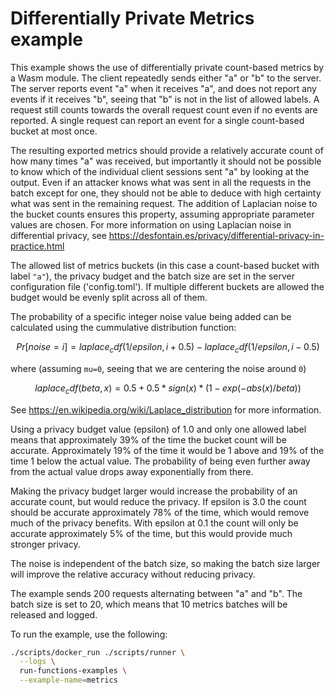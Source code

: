 # Differentially Private Metrics example

This example shows the use of differentially private count-based metrics by a
Wasm module. The client repeatedly sends either "a" or "b" to the server. The
server reports event "a" when it receives "a", and does not report any events if
it receives "b", seeing that "b" is not in the list of allowed labels. A request
still counts towards the overall request count even if no events are reported. A
single request can report an event for a single count-based bucket at most once.

The resulting exported metrics should provide a relatively accurate count of how
many times "a" was received, but importantly it should not be possible to know
which of the individual client sessions sent "a" by looking at the output. Even
if an attacker knows what was sent in all the requests in the batch except for
one, they should not be able to deduce with high certainty what was sent in the
remaining request. The addition of Laplacian noise to the bucket counts ensures
this property, assuming appropriate parameter values are chosen. For more
information on using Laplacian noise in differential privacy, see
https://desfontain.es/privacy/differential-privacy-in-practice.html

The allowed list of metrics buckets (in this case a count-based bucket with
label `"a"`), the privacy budget and the batch size are set in the server
configuration file ('config.toml'). If multiple different buckets are allowed
the budget would be evenly split across all of them.

The probability of a specific integer noise value being added can be calculated
using the cummulative distribution function:

```math
Pr[noise=i] = laplace_cdf(1/epsilon, i + 0.5) - laplace_cdf(1/epsilon, i - 0.5)
```

where (assuming `mu=0`, seeing that we are centering the noise around `0`)

```math
laplace_cdf(beta, x) = 0.5 + 0.5 * sign(x) * (1 - exp(-abs(x) / beta))
```

See https://en.wikipedia.org/wiki/Laplace_distribution for more information.

Using a privacy budget value (epsilon) of 1.0 and only one allowed label means
that approximately 39% of the time the bucket count will be accurate.
Approximately 19% of the time it would be 1 above and 19% of the time 1 below
the actual value. The probability of being even further away from the actual
value drops away exponentially from there.

Making the privacy budget larger would increase the probability of an accurate
count, but would reduce the privacy. If epsilon is 3.0 the count should be
accurate approximately 78% of the time, which would remove much of the privacy
benefits. With epsilon at 0.1 the count will only be accurate approximately 5%
of the time, but this would provide much stronger privacy.

The noise is independent of the batch size, so making the batch size larger will
improve the relative accuracy without reducing privacy.

The example sends 200 requests alternating between "a" and "b". The batch size
is set to 20, which means that 10 metrics batches will be released and logged.

To run the example, use the following:

```bash
./scripts/docker_run ./scripts/runner \
  --logs \
  run-functions-examples \
  --example-name=metrics
```
